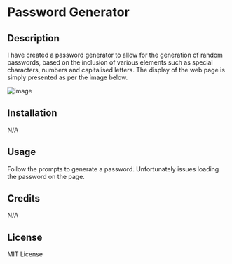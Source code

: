 # Password Generator

## Description

I have created a password generator to allow for the generation of random passwords, based on the inclusion of various elements such as special characters, numbers and capitalised letters. The display of the web page is simply presented as per the image below.

![image](https://github.com/abalsillie/password-generator/assets/151325250/68311035-8aa5-49c9-aae8-bcef7683dffa)

## Installation

N/A

## Usage

Follow the prompts to generate a password. Unfortunately issues loading the password on the page.

## Credits

N/A

## License

MIT License
